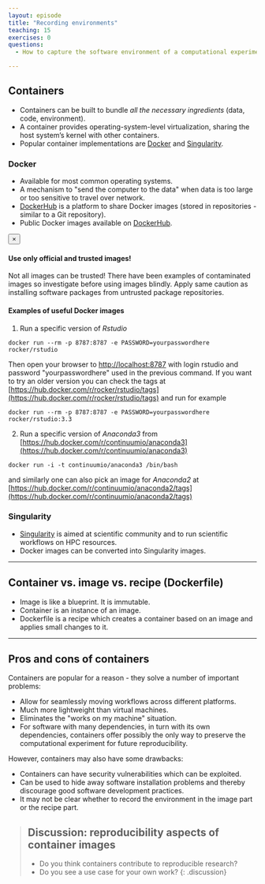 ```yaml
---
layout: episode
title: "Recording environments"
teaching: 15
exercises: 0
questions:
  - How to capture the software environment of a computational experiment?

---
```


## Containers

- Containers can be built to bundle *all the necessary ingredients* (data, code, environment).
- A container provides operating-system-level virtualization, sharing the host system’s kernel with other containers.
- Popular container implementations are [Docker](https://www.docker.com/) and [Singularity](http://singularity.lbl.gov/).


### Docker

- Available for most common operating systems.
- A mechanism to "send the computer to the data" when data is too
  large or too sensitive to travel over network.
- [DockerHub](https://hub.docker.com/) is a platform to share Docker images (stored in repositories - similar to a Git repository).
- Public Docker images available on [DockerHub](https://hub.docker.com/).

<div class="alert alert-dismissible alert-warning">
  <button type="button" class="close" data-dismiss="alert">&times;</button>
  <h4 class="alert-heading">Use only official and trusted images!</h4>
  <p>
    Not all images can be trusted! There have been examples of contaminated
    images so investigate before using images blindly. Apply same caution as installing
    software packages from untrusted package repositories.
  </p>
</div>

#### Examples of useful Docker images
1) Run a specific version of *Rstudio* 

`docker run --rm -p 8787:8787 -e PASSWORD=yourpasswordhere rocker/rstudio`

Then open your browser to [http://localhost:8787](http://localhost:8787) with login rstudio and password "yourpasswordhere" used in the previous command.
If you want to try an older version you can check the tags at [https://hub.docker.com/r/rocker/rstudio/tags](https://hub.docker.com/r/rocker/rstudio/tags) and run for example

`docker run --rm -p 8787:8787 -e PASSWORD=yourpasswordhere rocker/rstudio:3.3`

2) Run a specific version of *Anaconda3* from [https://hub.docker.com/r/continuumio/anaconda3](https://hub.docker.com/r/continuumio/anaconda3)

`docker run -i -t continuumio/anaconda3 /bin/bash`

and similarly one can also pick an image for *Anaconda2* at [https://hub.docker.com/r/continuumio/anaconda2/tags](https://hub.docker.com/r/continuumio/anaconda2/tags)


### Singularity

- [Singularity](http://singularity.lbl.gov/) is aimed at scientific community and to run scientific workflows on HPC resources.
- Docker images can be converted into Singularity images.

---

## Container vs. image vs. recipe (Dockerfile)

- Image is like a blueprint. It is immutable.
- Container is an instance of an image.
- Dockerfile is a recipe which creates a container based on an image and applies small changes to it.

---

## Pros and cons of containers

Containers are popular for a reason - they solve a number of
important problems:
- Allow for seamlessly moving workflows across different platforms.
- Much more lightweight than virtual machines.
- Eliminates the "works on my machine" situation.
- For software with many dependencies, in turn with its own dependencies,
  containers offer possibly the only way to preserve the
  computational experiment for future reproducibility.

However, containers may also have some drawbacks:
- Containers can have security vulnerabilities which can be exploited.
- Can be used to hide away software installation problems and thereby
  discourage good software development practices.
- It may not be clear whether to record the environment in the image part or the recipe part.


> ## Discussion: reproducibility aspects of container images
>
> - Do you think containers contribute to reproducible research?
> - Do you see a use case for your own work?
{: .discussion}
